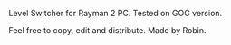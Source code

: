 Level Switcher for Rayman 2 PC.
Tested on GOG version.

Feel free to copy, edit and distribute.
Made by Robin.